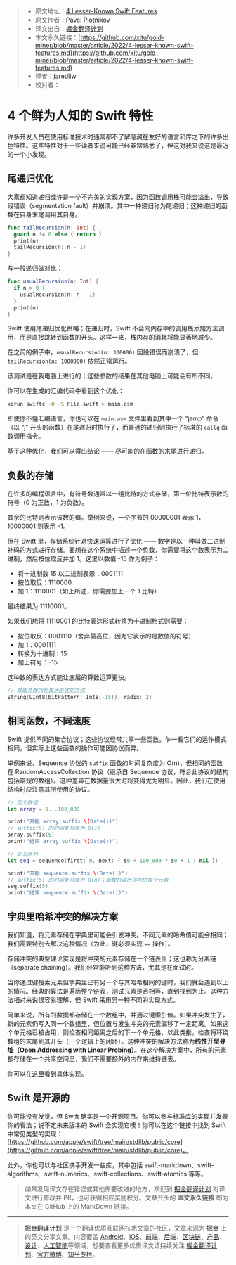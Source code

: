 > * 原文地址：[4 Lesser-Known Swift Features](https://betterprogramming.pub/4-lesser-known-swift-features-ddfbc9268aa9)
> * 原文作者：[Pavel Plotnikov](https://medium.com/@pavelplotnikov)
> * 译文出自：[掘金翻译计划](https://github.com/xitu/gold-miner)
> * 本文永久链接：[https://github.com/xitu/gold-miner/blob/master/article/2022/4-lesser-known-swift-features.md](https://github.com/xitu/gold-miner/blob/master/article/2022/4-lesser-known-swift-features.md)
> * 译者：[jaredliw](https://github.com/jaredliw)
> * 校对者：

# 4 个鲜为人知的 Swift 特性

许多开发人员在使用标准技术时通常都不了解隐藏在友好的语言和库之下的许多出色特性。这些特性对于一些读者来说可能已经非常熟悉了，但这对我来说这是最近的一个小发现。

## 尾递归优化

大家都知道递归或许是一个不完美的实现方案，因为函数调用栈可能会溢出，导致段错误（segmentation fault）并崩溃。其中一种递归称为尾递归；这种递归的函数在自身末尾调用其自身。

```swift
func tailRecursion(n: Int) {
  guard n != 0 else { return }
  print(n)
  tailRecursion(n: n - 1)
}
```

与一般递归做对比：

```swift
func usualRecursion(n: Int) {
  if n > 0 {
    usualRecursion(n: n - 1)
  }
  print(n)
}
```

Swift 使用尾递归优化策略；在递归时，Swift 不会向内存中的调用栈添加方法调用，而是直接跳转到函数的开头。这样一来，栈内存的消耗将能显著地减少。

在之前的例子中，`usualRecursion(n: 300000)`  因段错误而崩溃了，但 `tailRecursion(n: 1000000)` 依然正常运行。

该测试是在我电脑上进行的；这些参数的结果在其他电脑上可能会有所不同。

你可以在生成的汇编代码中看到这个优化：

```bash
xcrun swiftc -O -S File.swift > main.asm
```

即使你不懂汇编语言，你也可以在  `main.asm` 文件里看到其中一个 “jamp” 命令（以 “j” 开头的函数）在尾递归时执行了，而普通的递归则执行了标准的 `callq` 函数调用指令。

基于这种优化，我们可以得出结论 —— 尽可能的在函数的末尾进行递归。

## 负数的存储

在许多的编程语言中，有符号数通常以一组比特的方式存储，第一位比特表示数的符号（0 为正数，1 为负数）。

其余的比特则表示该数的值。举例来说，一个字节的 00000001 表示 1，10000001 则表示 -1。

但在 Swift 里，存储系统针对快速运算进行了优化 —— 数字是以一种叫做二进制补码的方式进行存储。要想在这个系统中描述一个负数，你需要将这个数表示为二进制，然后按位取反并加 1。这里以数值 -15 作为例子：

* 将十进制数 15 以二进制表示：0001111
* 按位取反：1110000
* 加 1：1110001（如上所述，你需要加上一个 1 比特）

最终结果为 11110001。

如果我们想将 11110001 的比特表达形式转换为十进制格式则需要：

* 按位取反：0001110（舍弃最高位，因为它表示的是数值的符号）
* 加 1：0001111
* 转换为十进制：15
* 加上符号：-15

这种数的表达方式能让底层的算数运算更快。

```swift
// 获取负数内在表达形式的方式
String(UInt8(bitPattern: Int8(-15)), radix: 2)
```

## 相同函数，不同速度

Swift 提供不同的集合协议；这些协议经常共享一些函数。乍一看它们的运作模式相同，但实际上这些函数的操作可能因协议而异。

举例来说，Sequence 协议的 `suffix` 函数的时间复杂度为 O(n)，但相同的函数在 RandomAccessCollection 协议（继承自 Sequence 协议，符合此协议的结构包括常规的数组）。这种差异在数据量很大时将变得尤为明显。因此，我们在使用结构时应注意其所使用的协议。

```swift
// 定义数组
let array = 0...100_000

print("开始 array.suffix \(Date())")
// suffix(5) 的时间复杂度为 O(1)
array.suffix(5)
print("结束 array.suffix \(Date())")

// 定义序列
let seq = sequence(first: 0, next: { $0 < 100_000 ? $0 + 1 : nil })

print("开始 sequence.suffix \(Date())")
// suffix(5) 的时间复杂度为 O(n)；函数将遍历序列的每个元素
seq.suffix(5)
print("结束 sequence.suffix \(Date())")
```

## 字典里哈希冲突的解决方案

我们知道，将元素存储在字典里可能会引发冲突。不同元素的哈希值可能会相同；我们需要特别去解决这种情况（为此，键必须实现 `==` 操作）。

存储冲突的典型理论实现是将冲突的元素存储在一个链表里；这也称为分离链（separate chaining）。我们经常能听到这种方法，尤其是在面试时。

当你通过键搜索元素但字典里已有另一个与其哈希相同的键时，我们就会遇到以上的情况。经典的算法是遍历整个链表，测试元素是否相等，直到找到为止。这种方法相对来说很容易理解，但 Swift 采用另一种不同的实现方式。

简单来说，所有的数据都存储在一个数组中，并通过键索引值。如果冲突发生了，新的元素仍写入同一个数组里，但位置与发生冲突的元素偏移了一定距离。如果这个单元格已被占用，则检查相同距离之后的下一个单元格，以此类推。检查将环绕数组的末尾到其开头（一个逻辑上的闭环）。这种冲突的解决方法称为**线性开型寻址（Open Addressing with Linear Probing）**。在这个解决方案中，所有的元素都存储在一个共享空间里，我们不需要额外的内存来维持链表。

你可以在[这里](https://github.com/apple/swift/blob/main/stdlib/public/core/Dictionary.swift)看到具体实现。

## Swift 是开源的

你可能没有发觉，但 Swift 确实是一个开源项目。你可以参与标准库的实现并发表你的看法；说不定未来版本的 Swift 会实现它噢！你可以在这个链接中找到 Swift 中常见类型的实现：[https://github.com/apple/swift/tree/main/stdlib/public/core](https://github.com/apple/swift/tree/main/stdlib/public/core)。

此外，你也可以与社区携手开发一些库，其中包括 swift-markdown、swift-algorithms、swift-numerics、swift-collections、swift-atomics 等等。

> 如果发现译文存在错误或其他需要改进的地方，欢迎到 [掘金翻译计划](https://github.com/xitu/gold-miner) 对译文进行修改并 PR，也可获得相应奖励积分。文章开头的 **本文永久链接** 即为本文在 GitHub 上的 MarkDown 链接。

---

> [掘金翻译计划](https://github.com/xitu/gold-miner) 是一个翻译优质互联网技术文章的社区，文章来源为 [掘金](https://juejin.im) 上的英文分享文章。内容覆盖 [Android](https://github.com/xitu/gold-miner#android)、[iOS](https://github.com/xitu/gold-miner#ios)、[前端](https://github.com/xitu/gold-miner#前端)、[后端](https://github.com/xitu/gold-miner#后端)、[区块链](https://github.com/xitu/gold-miner#区块链)、[产品](https://github.com/xitu/gold-miner#产品)、[设计](https://github.com/xitu/gold-miner#设计)、[人工智能](https://github.com/xitu/gold-miner#人工智能)等领域，想要查看更多优质译文请持续关注 [掘金翻译计划](https://github.com/xitu/gold-miner)、[官方微博](http://weibo.com/juejinfanyi)、[知乎专栏](https://zhuanlan.zhihu.com/juejinfanyi)。

